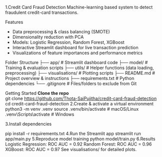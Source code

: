 1.Credit Card Fraud Detection
Machine-learning based system to detect fraudulent credit-card transactions.

 Features
- Data preprocessing & class balancing (SMOTE)  
- Dimensionality reduction with PCA  
- Models: Logistic Regression, Random Forest, XGBoost  
- Interactive Streamlit dashboard for live transaction prediction  
- Visualizations of feature importances and performance metrics

Folder Structure
├── app/ # Streamlit dashboard code
├── model/ # Training & evaluation scripts
├── utils/ # Helper functions (data loading, preprocessing)
├── visualisations/ # Plotting scripts
├── README.md # Project overview & instructions
├── requirements.txt # Python dependencies
└── .gitignore # Files/folders to exclude from Git

Getting Started
 **Clone the repo**  
   git clone https://github.com/Thota-SaiPujitha/credit-card-fraud-detection
   cd credit-card-fraud-detection
2.Create & activate a virtual environment
python3 -m venv .venv
source .venv/bin/activate    # macOS/Linux
.venv\Scripts\activate       # Windows

3.Install dependencies

pip install -r requirements.txt
4.Run the Streamlit app
streamlit run app/main.py
5.Reproduce model training
python model/train.py
6.Results
Logistic Regression: ROC AUC = 0.92
Random Forest: ROC AUC = 0.96
XGBoost: ROC AUC = 0.97
See visualisations/ for detailed plots.

